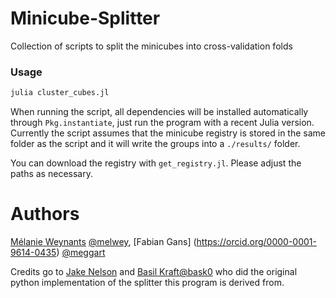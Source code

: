# Minicube-Splitter

Collection of scripts to split the minicubes into cross-validation folds

### Usage

````julia
julia cluster_cubes.jl
````

When running the script, all dependencies will be installed automatically through `Pkg.instantiate`, just run the program with a recent Julia version. Currently the script assumes that the minicube registry is stored in the same folder as the script and it will write the groups into a `./results/` folder. 

You can download the registry with `get_registry.jl`. Please adjust the paths as necessary. 

# Authors

[Mélanie Weynants](https://orcid.org/0000-0002-1447-0105) [@melwey](https://www.github.com/melwey), [Fabian Gans] (https://orcid.org/0000-0001-9614-0435) [@meggart](https://www.github.com/meggart)

Credits go to [Jake Nelson](https://orcid.org/0000-0002-4663-2420) and [Basil Kraft](https://orcid.org/0000-0002-8491-2730)[@bask0](https://www.github.com/bask0) who did the original python implementation of the splitter this program is derived from. 
